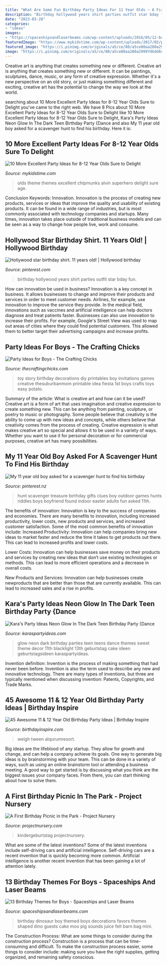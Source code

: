```yaml
---
title: "What Are Some Fun Birthday Party Ideas For 11 Year Olds ~ A First Birthday Picnic In The Park"
description: "Birthday hollywood years shirt parties outfit star bday fun"
date: "2023-03-28"
categories:
- "ideas"
images:
- "https://spaceshipsandlaserbeams.com/wp-content/uploads/2016/05/12-boys-dinosaur-birthday-party-ideas.jpg"
featuredImage: "https://www.mykidstime.com/wp-content/uploads/2017/02/party-themes-ideas-for-8-12-year-olds.jpg"
featured_image: "https://i.pinimg.com/originals/a5/ce/80/a5ce80aa280a29997dbdd6d9fde0210e.jpg"
image: "https://i.pinimg.com/originals/a5/ce/80/a5ce80aa280a29997dbdd6d9fde0210e.jpg"
---
```



Creative art is anything that creates something new or different.
Creative art is anything that creates something new or different. It can be paintings, sculptures, dance, music, or any form of creative expression. Whether it's a new perspective on an old story, or just making something different and exciting, creative art has the potential to change the way we look at the world.

	

		
searching about 10 More Excellent Party Ideas for 8-12 Year Olds Sure to Delight you've came to the right web. We have 8 Pics about 10 More Excellent Party Ideas for 8-12 Year Olds Sure to Delight like 10 More Excellent Party Ideas for 8-12 Year Olds Sure to Delight, Kara&#039;s Party Ideas Neon Glow In The Dark Teen Birthday Party {Dance and also My 11 year old boy asked for a scavenger hunt to find his birthday. Here it is:
		
    
## 10 More Excellent Party Ideas For 8-12 Year Olds Sure To Delight

<img loading=lazy src="https://www.mykidstime.com/wp-content/uploads/2017/02/party-themes-ideas-for-8-12-year-olds.jpg" onerror="this.onerror=null;this.src='https://tse4.mm.bing.net/th?id=OIP.9zMyAogvd52jqmqyrbQRKQHaEL&amp;pid=15.1';" alt="10 More Excellent Party Ideas for 8-12 Year Olds Sure to Delight">

_Source: mykidstime.com_

>olds theme themes excellent chipmunks alvin superhero delight sure age. 

	

Conclusion
Keywords: Innovation.
Innovation is the process of creating new products, services or ideas that improve the quality and usability of existing products. It can be found in a wide range of industries, but is most commonly associated with technology companies and startups. Many times, innovation takes place outside of traditional business models and can be seen as a way to change how people live, work and consume.

    
## Hollywood Star Birthday Shirt. 11 Years Old! | Hollywood Birthday

<img loading=lazy src="https://i.pinimg.com/originals/a5/ce/80/a5ce80aa280a29997dbdd6d9fde0210e.jpg" onerror="this.onerror=null;this.src='https://tse2.mm.bing.net/th?id=OIP.gPa8yAXKn1K4MZO2z4-g1gHaJ4&amp;pid=15.1';" alt="Hollywood star birthday shirt. 11 years old! | Hollywood birthday">

_Source: pinterest.com_

>birthday hollywood years shirt parties outfit star bday fun. 

	

How can innovation be used in business?
Innovation is a key concept in business. It allows businesses to change and improve their products and services in order to meet customer needs. Airlines, for example, use innovation to improve the service they provide. In the medical field, innovations such as vaccines and artificial intelligence can help doctors diagnose and treat patients faster. Businesses can also use innovation to increase their profits. For example, Google's Street View was used to map out areas of cities where they could find potential customers. This allowed them to better target their advertising campaigns and increase profits.

    
## Party Ideas For Boys - The Crafting Chicks

<img loading=lazy src="https://thecraftingchicks.com/wp-content/uploads/2015/10/Toy-Story-Birthday-Party-Ideas.jpg" onerror="this.onerror=null;this.src='https://tse2.mm.bing.net/th?id=OIP.xRyGteYGzyjXUKttb3CcYwHaK_&amp;pid=15.1';" alt="Party Ideas for Boys - The Crafting Chicks">

_Source: thecraftingchicks.com_

>toy story birthday decorations diy printables boy invitations games creative thesuburbanmom printable idea fiesta 1st boys crafts toys easy potato. 

	

Summary of the article: What is creative art and how can it be used?
Creative art is a form of art that uses imagination and creative expression to create something new. This can be anything from painting, sculpture, or poetry to music or photography. Some people believe that creativity is the ability to come up with new ideas and concepts, while others believe that creativity comes from the process of creating. Creative expression is what makes creative art so special and allows it to be used in a variety of ways. Whether you want to use it for personal decoration or for commercial purposes, creative art has many possibilities.

    
## My 11 Year Old Boy Asked For A Scavenger Hunt To Find His Birthday

<img loading=lazy src="https://i.pinimg.com/736x/cb/f7/fe/cbf7fec765c50bac82e0b5d37a6d431e.jpg" onerror="this.onerror=null;this.src='https://tse2.mm.bing.net/th?id=OIP.0UGf4x23MAdw9yLCiFFtWgHaJ3&amp;pid=15.1';" alt="My 11 year old boy asked for a scavenger hunt to find his birthday">

_Source: pinterest.nz_

>hunt scavenger treasure birthday gifts clues boy outdoor games hunts riddles boys boyfriend found indoor easter adults fun asked 11th. 

	

The benefits of innovation:
Innovation is key to the success of companies and economies. There are many benefits to innovation, including increased productivity, lower costs, new products and services, and increased customer satisfaction. Some of the most common benefits of innovation include: 
Increased Productivity: Innovation can help companies bring new ideas to market faster and reduce the time it takes to get products out there. This can lead to increased profits and lower costs. 

Lower Costs: Innovation can help businesses save money on their products and services by creating new ideas that don’t use existing technologies or methods. This can lead to more efficient operations and a decrease in overall costs. 

New Products and Services: Innovation can help businesses create newproducts that are better than those that are currently available. This can lead to increased sales and a rise in profits.

    
## Kara&#039;s Party Ideas Neon Glow In The Dark Teen Birthday Party {Dance

<img loading=lazy src="http://www.karaspartyideas.com/wp-content/uploads/2013/01/Neon-Glow-in-the-Dark-Party-413.jpg" onerror="this.onerror=null;this.src='https://tse3.mm.bing.net/th?id=OIP.JpTYTPp4CVlPVy2L2nUATwHaLJ&amp;pid=15.1';" alt="Kara&#039;s Party Ideas Neon Glow In The Dark Teen Birthday Party {Dance">

_Source: karaspartyideas.com_

>glow neon dark birthday parties teen teens dance themes sweet theme decor 11th blacklight 13th geburtstag cake ideen geburtstagsideen karaspartyideas. 

	

Invention definition:
Invention is the process of making something that had never been before. Invention is also the term used to describe any new and innovative technology. There are many types of inventions, but three are typically mentioned when discussing invention: Patents, Copyrights, and Trade Marks.

    
## 45 Awesome 11 &amp; 12 Year Old Birthday Party Ideas | Birthday Inspire

<img loading=lazy src="https://birthdayinspire.com/wp-content/uploads/2015/03/Kids-dancing.jpg" onerror="this.onerror=null;this.src='https://tse4.mm.bing.net/th?id=OIP.qsim4r-kgl38CxURLcYX4QHaFj&amp;pid=15.1';" alt="45 Awesome 11 &amp; 12 Year Old Birthday Party Ideas | Birthday Inspire">

_Source: birthdayinspire.com_

>weigh tween alqurumresort. 

	

Big ideas are the lifeblood of any startup. They allow for growth and change, and can help a company achieve its goals. One way to generate big ideas is by brainstorming with your team. This can be done in a variety of ways, such as using an online brainstorm tool or attending a business meeting. A good way to get started is by discussing what you think are the biggest issues your company faces. From there, you can start thinking about how to solve them.

    
## A First Birthday Picnic In The Park - Project Nursery

<img loading=lazy src="https://projectnursery.com/wp-content/uploads/2016/04/Brodys-Birthday-Picnic-71.jpg" onerror="this.onerror=null;this.src='https://tse2.mm.bing.net/th?id=OIP.259LtxgKYDBbNrhkyA-23QHaLG&amp;pid=15.1';" alt="A First Birthday Picnic in the Park - Project Nursery">

_Source: projectnursery.com_

>kindergeburtstag projectnursery. 

	

What are some of the latest inventions?
Some of the latest inventions include self-driving cars and artificial intelligence. Self-driving cars are a recent invention that is quickly becoming more common. Artificial intelligence is another recent invention that has been gaining a lot of attention lately.

    
## 13 Birthday Themes For Boys - Spaceships And Laser Beams

<img loading=lazy src="https://spaceshipsandlaserbeams.com/wp-content/uploads/2016/05/12-boys-dinosaur-birthday-party-ideas.jpg" onerror="this.onerror=null;this.src='https://tse4.mm.bing.net/th?id=OIP.qkZ28pq7Rm5w2jjh-6pQCgHaLH&amp;pid=15.1';" alt="13 Birthday Themes for Boys - Spaceships and Laser Beams">

_Source: spaceshipsandlaserbeams.com_

>birthday dinosaur boy themed boys decorations favors themes shaped dino guests cake moo pig sounds juice felt barn bag mini. 

	

The Construction Process: What are some things to consider during the construction process?
Construction is a process that can be time-consuming and difficult. To make the construction process easier, some things to consider include: making sure you have the right supplies, getting organized, and remaining safety conscious.

